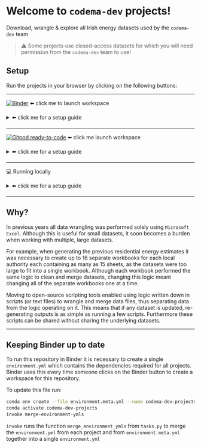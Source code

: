 # Welcome to `codema-dev` projects!

Download, wrangle & explore all Irish energy datasets used by the `codema-dev` team

> ⚠️ Some projects use closed-access datasets for which you will need permission from the `codema-dev` team to use! 

## Setup

Run the projects in your browser by clicking on the following buttons:

---

[![Binder](https://mybinder.org/badge_logo.svg)](https://mybinder.org/v2/gh/codema-dev/projects/main) ⬅️ click me to launch workspace

<details>
<summary>⬅️ click me for a setup guide</summary>

> Setting up this workspace can take a few minutes.

- Double click on the project you want to open

- Right click on the `README.md` file, `Open With > Notebook` and run all cells

![open-with-notebook.png](open-with-notebook.png)

</details>

---

[![Gitpod ready-to-code](https://img.shields.io/badge/Gitpod-ready--to--code-908a85?logo=gitpod)](https://gitpod.io/#https://github.com/codema-dev/projects) ⬅️ click me launch workspace

<details>
<summary>⬅️ click me for a setup guide</summary>

- Double click on the project you want to open

- Change directory to a project folder by right clicking the project and selecting `Open in Integrated Terminal`

- OR in your Terminal run: `cd NAME-OF-PROJECT` 

    > So the prompt shows `projects/NAME-OF-PROJECT`

- Right click `README.md > Open Preview` to view the project guide

**Note:**

- **If the Terminal disappears** from the bottom of your screen click `≡ > Terminal > New Terminal` 
</details>

---

💻 Running locally

<details>
<summary>⬅️ click me for a setup guide</summary>

**Easy**:

- Install [Anaconda](https://www.anaconda.com/products/individual)
- [Import the `environment.yml`](https://docs.anaconda.com/anaconda/navigator/tutorials/manage-environments/#importing-an-environment) of a project via Anaconda Navigator
- Launch [VSCode from Anaconda Navigator](https://docs.anaconda.com/anaconda/user-guide/tasks/integration/vscode/)
- Install [Python for VSCode](https://marketplace.visualstudio.com/items?itemName=ms-python.python)
- Follow the GitPod instructions

**Lightweight**:

- Install: 
    - [VSCode](https://code.visualstudio.com/Download)
    - [mambaforge](https://github.com/conda-forge/miniforge)
    - [Python for VSCode](https://marketplace.visualstudio.com/items?itemName=ms-python.python)

- Install all project dependencies via each project's `environment.yml` in your Terminal:
    ```{code-cell} bash
    conda create env --file environment.yml && conda activate NAME-OF-ENVIRONMENT
    ```
    > Click the `environment.yml` to view the environment name

- Follow the GitPod instructions
</details>

---

## Why?

In previous years all data wrangling was performed solely using `Microsoft Excel`.   Although this is useful for small datasets, it soon becomes a burden when working with multiple, large datasets.

For example, when generating the previous residential energy estimates it was necessary to create up to 16 separate workbooks for each local authority each containing as many as 15 sheets, as the datasets were too large to fit into a single workbook.  Although each workbook performed the same logic to clean and merge datasets, changing this logic meant changing all of the separate workbooks one at a time.

Moving to open-source scripting tools enabled using logic written down in scripts (or text files) to wrangle and merge data files, thus separating data from the logic operating on it.  This means that if any dataset is updated, re-generating outputs is as simple as running a few scripts.  Furthermore these scripts can be shared without sharing the underlying datasets.  

---

## Keeping Binder up to date

To run this repository in Binder it is necessary to create a single `environment.yml` which contains the dependencies required for all projects.  Binder uses this every time someone clicks on the Binder button to create a workspace for this repository.

To update this file run:

```bash
conda env create --file environment.meta.yml --name codema-dev-projects
conda activate codema-dev-projects
invoke merge-environment-ymls
```

`invoke` runs the function `merge_environment_ymls` from `tasks.py` to merge the `environment.yml` from each project and from `environment.meta.yml` together into a single `environment.yml` 